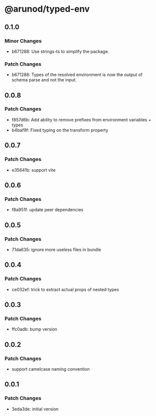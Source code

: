 # @arunod/typed-env

## 0.1.0

### Minor Changes

- b671288: Use strings-ts to simplify the package.

### Patch Changes

- b671288: Types of the resolved environment is now the output of schema parse and not the input.

## 0.0.8

### Patch Changes

- f857d6b: Add ability to remove prefixes from environment variables + types
- b4baf9f: Fixed typing on the transform property

## 0.0.7

### Patch Changes

- e35641b: support vite

## 0.0.6

### Patch Changes

- f8a951f: update peer dependencies

## 0.0.5

### Patch Changes

- 71da635: ignore more useless files in bundle

## 0.0.4

### Patch Changes

- ce032ef: trick to extract actual props of nested types

## 0.0.3

### Patch Changes

- ffc0adb: bump version

## 0.0.2

### Patch Changes

- support camelcase naming convention

## 0.0.1

### Patch Changes

- 3eda3de: initial version
